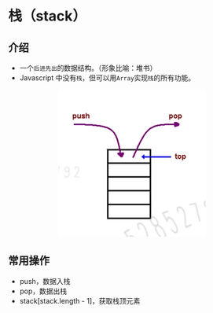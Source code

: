 # 栈（stack）

## 介绍

- 一个`后进先出`的数据结构。（形象比喻：堆书）
- Javascript 中没有`栈`，但可以用`Array`实现`栈`的所有功能。

<p align="center"><img src="./structure.png" width="300" /></p>

## 常用操作

- push，数据入栈
- pop，数据出栈
- stack[stack.length - 1]，获取栈顶元素
